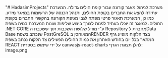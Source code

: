 "# HadasimProjects" 
מערכת לניהול מאגר
קורונה עבור קופת חולים גדולה. המערכת עתידה להציג את החברים בקופת
החולים, ותנהל הכנסה של הרשומות במאגר מידע. כמו כן, המערכת תאגור
פרטי מפתח לגבי מגיפת הקורונה בהקשרי החברים בקופת החולים. למאגר
זה יוכלו בעתיד לפנות לצורך ביצוע שליפות שונות
המערכת בנויה בשפת .NET CORE
ע"י מודל שלושת השכבות
תוך ששכבת ה Repository
מחברת לData Base שנכתב בשפת PostGreSQL
המאוחסן בRENDER
בצד הלקוח מופיע גרף המתאר בכל יום בחודש האחרון את כמות החולים הפעילים
צד הלקוח נכתב בשפת REACT על ידי שימוש בספרית canvasjs-react-charts
להלן תצוגת הגרף:
image.png